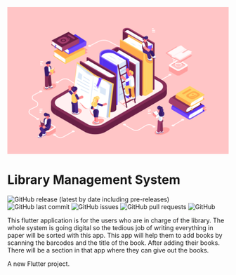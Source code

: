 ![Banner](https://github.com/Sayak11/Libaray-Management-System-Flutter/blob/master/online_library%402x.png)



# Library Management System

![GitHub release (latest by date including pre-releases)](https://img.shields.io/github/v/release/Sayak11/Libaray-Management-System-Flutter?include_prereleases)
![GitHub last commit](https://img.shields.io/github/last-commit/Sayak11/Libaray-Management-System-Flutter)
![GitHub issues](https://img.shields.io/github/issues-raw/Sayak11/Libaray-Management-System-Flutter)
![GitHub pull requests](https://img.shields.io/github/issues-pr/Sayak11/Libaray-Management-System-Flutter)
![GitHub](https://img.shields.io/github/license/Sayak11/Libaray-Management-System-Flutter)





This flutter application is for the users who are in charge of the library. The whole system is
going digital so the tedious job of writing everything in paper will be sorted with this app. This
app will help them to add books by scanning the barcodes and the title of the book. After
adding their books. There will be a section in that app where they can give out the books.

A new Flutter project.
